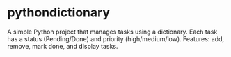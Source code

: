 # pythondictionary
A simple Python project that manages tasks using a dictionary. Each task has a status (Pending/Done) and priority (high/medium/low). Features: add, remove, mark done, and display tasks. 
